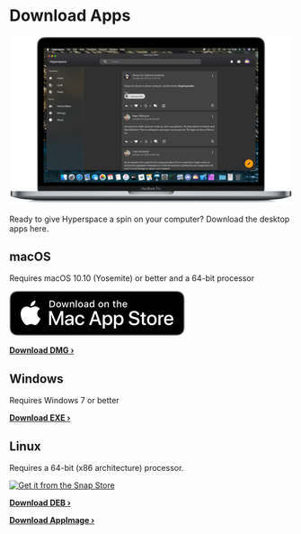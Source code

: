 # Download Apps

![](../images/devices-mac.png)

Ready to give Hyperspace a spin on your computer? Download the desktop apps here.

## macOS

Requires macOS 10.10 (Yosemite) or better and a 64-bit processor

[![Download on the Mac App Store](../images/mas.svg)](https://itunes.apple.com/us/app/hyperspace/id1454139710?mt=12)

**[Download DMG &rsaquo;](https://github.com/hyperspacedev/hyperspace/releases/download/1.0.0beta7/Hyperspace-1.0.0-beta7.dmg)**

## Windows

Requires Windows 7 or better

**[Download EXE &rsaquo;](https://github.com/hyperspacedev/hyperspace/releases/download/1.0.0beta7/Hyperspace.Setup.1.0.0-beta7.exe)**

## Linux

Requires a 64-bit (x86 architecture) processor.

[![Get it from the Snap Store](https://snapcraft.io/static/images/badges/en/snap-store-black.svg)](https://snapcraft.io/hyperspace)

**[Download DEB &rsaquo;](https://github.com/hyperspacedev/hyperspace/releases/download/1.0.0beta7/hyperspace_1.0.0-beta7_amd64.deb)**

**[Download AppImage &rsaquo;](https://github.com/hyperspacedev/hyperspace/releases/download/1.0.0beta7/hyperspace-1.0.0-beta7.AppImage)**
